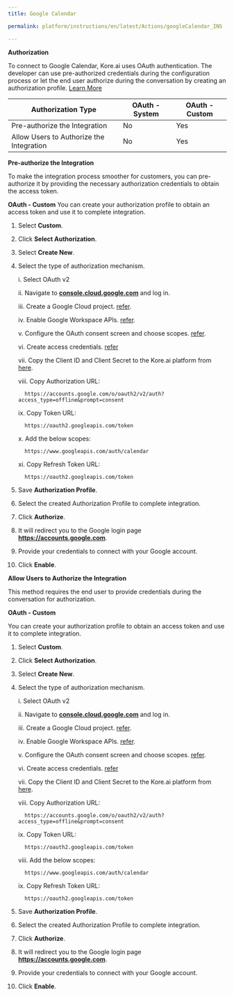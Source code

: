 ```yaml
---
title: Google Calendar

permalink: platform/instructions/en/latest/Actions/googleCalendar_INS

---
```


<base target="_blank">




**Authorization**
 
To connect to Google Calendar, Kore.ai uses OAuth authentication. The developer can use pre-authorized credentials during the configuration process or let the end user authorize during the conversation by creating an authorization profile. [Learn More](https://developers.google.com/calendar/api/guides/overview)
 
 |Authorization Type                      |  OAuth - System | OAuth - Custom |
 |----------------------------------------|-----------------|----------------|
 |Pre-authorize the Integration           |      No         |     Yes        |
 |Allow Users to Authorize the Integration|      No         |     Yes        |


**Pre-authorize the Integration**
 
 To make the integration process smoother for customers, you can pre-authorize it by providing the necessary authorization credentials to obtain the access token.

**OAuth - Custom**
 You can create your authorization profile to obtain an access token and use it to complete integration.

 1. Select **Custom**.
 
 2. Click **Select Authorization**.
 
 3. Select **Create New**.
 
 4. Select the type of authorization mechanism.
    
    i. Select OAuth v2
    
    ii. Navigate to **[console.cloud.google.com](https://console.cloud.google.com)** and log in.

    iii. Create a Google Cloud project. [refer](https://developers.google.com/workspace/guides/create-project).

    iv. Enable Google Workspace APIs. [refer](https://developers.google.com/workspace/guides/enable-apis).

    v. Configure the OAuth consent screen and choose scopes. [refer](https://developers.google.com/workspace/guides/configure-oauth-consent).
 
    vi. Create access credentials. [refer](https://developers.google.com/workspace/guides/create-credentials#oauth-client-id)
 
    vii. Copy the Client ID and Client Secret to the Kore.ai platform from [here](https://console.cloud.google.com/workspace-api/credentials).
 
    viii. Copy Authorization URL:

          https://accounts.google.com/o/oauth2/v2/auth?access_type=offline&prompt=consent
 
    ix. Copy Token URL:
    
          https://oauth2.googleapis.com/token
 
    x.  Add the below scopes:
 
          https://www.googleapis.com/auth/calendar
    
    xi. Copy Refresh Token URL:

          https://oauth2.googleapis.com/token

 5. Save **Authorization Profile**.
 
 6. Select the created Authorization Profile to complete integration.
 
 7. Click **Authorize**.
 
 8. It will redirect you to the Google login page **https://accounts.google.com**. 
 
 9. Provide your credentials to connect with your Google account.
   
 10. Click **Enable**.
    

 
**Allow Users to Authorize the Integration**
 
This method requires the end user to provide credentials during the conversation for authorization.
 
 **OAuth - Custom**
 
 You can create your authorization profile to obtain an access token and use it to complete integration.
 
 1. Select **Custom**.
 
 2. Click **Select Authorization**.
 
 3. Select **Create New**.
 
 4. Select the type of authorization mechanism.
    
    i. Select OAuth v2
    
    ii. Navigate to **[console.cloud.google.com](console.cloud.google.com)** and log in.

    iii. Create a Google Cloud project. [refer](https://developers.google.com/workspace/guides/create-project).

    iv. Enable Google Workspace APIs. [refer](https://developers.google.com/workspace/guides/enable-apis).

    v. Configure the OAuth consent screen and choose scopes. [refer](https://developers.google.com/workspace/guides/configure-oauth-consent).
 
    vi. Create access credentials. [refer](https://developers.google.com/workspace/guides/create-credentials#oauth-client-id)
 
    vii. Copy the Client ID and Client Secret to the Kore.ai platform from [here](https://console.cloud.google.com/workspace-api/credentials).
 
    viii. Copy Authorization URL:
   
          https://accounts.google.com/o/oauth2/v2/auth?access_type=offline&prompt=consent
 
    ix. Copy Token URL:
    
          https://oauth2.googleapis.com/token
 
    viii.  Add the below scopes:
 
          https://www.googleapis.com/auth/calendar
    
    ix. Copy Refresh Token URL:

          https://oauth2.googleapis.com/token

 5. Save **Authorization Profile**.
 
 6. Select the created Authorization Profile to complete integration.
 
 7. Click **Authorize**.
 
 8. It will redirect you to the Google login page **https://accounts.google.com**. 
 
 9. Provide your credentials to connect with your Google account.
   
 10. Click **Enable**.
